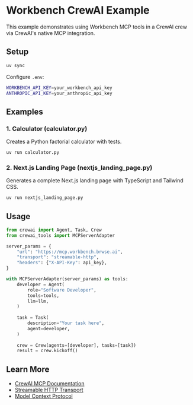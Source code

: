 # Workbench CrewAI Example

This example demonstrates using Workbench MCP tools in a CrewAI crew via CrewAI's native MCP integration.

## Setup

```bash
uv sync
```

Configure `.env`:
```bash
WORKBENCH_API_KEY=your_workbench_api_key
ANTHROPIC_API_KEY=your_anthropic_api_key
```

## Examples

### 1. Calculator (calculator.py)
Creates a Python factorial calculator with tests.

```bash
uv run calculator.py
```

### 2. Next.js Landing Page (nextjs_landing_page.py)
Generates a complete Next.js landing page with TypeScript and Tailwind CSS.

```bash
uv run nextjs_landing_page.py
```

## Usage

```python
from crewai import Agent, Task, Crew
from crewai_tools import MCPServerAdapter

server_params = {
    "url": "https://mcp.workbench.brwse.ai",
    "transport": "streamable-http",
    "headers": {"X-API-Key": api_key},
}

with MCPServerAdapter(server_params) as tools:
    developer = Agent(
        role="Software Developer",
        tools=tools,
        llm=llm,
    )
    
    task = Task(
        description="Your task here",
        agent=developer,
    )
    
    crew = Crew(agents=[developer], tasks=[task])
    result = crew.kickoff()
```

## Learn More

- [CrewAI MCP Documentation](https://docs.crewai.com/en/mcp/overview)
- [Streamable HTTP Transport](https://docs.crewai.com/en/mcp/streamable-http)
- [Model Context Protocol](https://modelcontextprotocol.io/)
